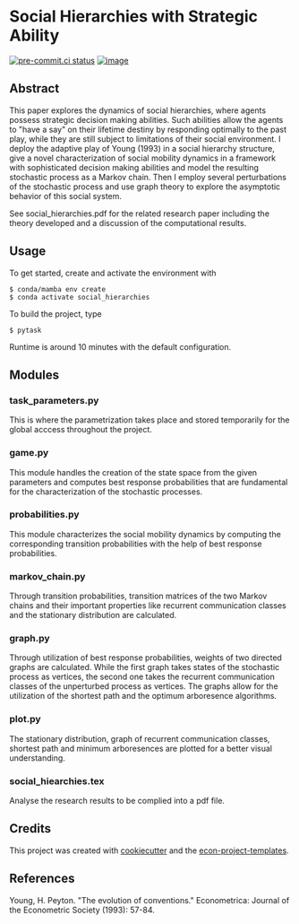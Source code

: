 # Social Hierarchies with Strategic Ability


[![pre-commit.ci status](https://results.pre-commit.ci/badge/github/ecdogaroglu/social_hierarchies/main.svg)](https://results.pre-commit.ci/latest/github/ecdogaroglu/social_hierarchies/main)
[![image](https://img.shields.io/badge/code%20style-black-000000.svg)](https://github.com/psf/black)

## Abstract

This paper explores the dynamics of social hierarchies, where agents possess strategic decision making abilities. Such abilities allow the agents to "have a say" on their lifetime destiny by responding optimally to the past play, while they are still subject to limitations of their social environment.
I deploy the adaptive play of Young (1993) in a social hierarchy
structure, give a novel characterization of social mobility dynamics in a framework with sophisticated
decision making abilities and model the resulting stochastic process as a Markov chain.
Then I employ several perturbations of the stochastic process and use graph theory to explore 
the asymptotic behavior of this social system.

See social_hierarchies.pdf for the related research paper including the theory developed and a discussion of the computational results.

## Usage

To get started, create and activate the environment with

```console
$ conda/mamba env create
$ conda activate social_hierarchies
```

To build the project, type

```console
$ pytask
```
Runtime is around 10 minutes with the default configuration.


## Modules

### task_parameters.py

This is where the parametrization takes place and stored temporarily for the global acccess throughout the project.

### game.py

This module handles the creation of the state space from the given parameters and computes best response probabilities
that are fundamental for the characterization of the stochastic processes.


### probabilities.py

This module characterizes the social mobility dynamics by computing the corresponding transition probabilities with the help of best response probabilities.

### markov_chain.py

Through transition probabilities, transition matrices of the two Markov chains and their
important properties like recurrent communication classes and the stationary distribution are calculated.

### graph.py

Through utilization of best response probabilities, weights of two directed graphs are calculated. While the first graph takes states of the stochastic process as vertices, the second one takes the recurrent communication classes of the unperturbed process as vertices. The graphs allow for the utilization of the shortest path and the optimum arboresence algorithms.

### plot.py

The stationary distribution, graph of recurrent communication classes, shortest path and minimum arboresences are plotted for a better visual understanding.

### social_hiearchies.tex

Analyse the research results to be complied into a pdf file.

## Credits

This project was created with [cookiecutter](https://github.com/audreyr/cookiecutter)
and the
[econ-project-templates](https://github.com/OpenSourceEconomics/econ-project-templates).


## References

Young, H. Peyton. "The evolution of conventions." Econometrica: Journal of the Econometric Society (1993): 57-84.
